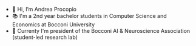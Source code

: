 - 👋 Hi, I’m Andrea Procopio
- 📚 I'm a 2nd year bachelor students in Computer Science and Economics at Bocconi University
- 🤖 Currenty I'm president of the Bocconi AI & Neuroscience Association (student-led research lab)

<!---
Andrea-Procopio/Andrea-Procopio is a ✨ special ✨ repository because its `README.md` (this file) appears on your GitHub profile.
You can click the Preview link to take a look at your changes.
--->
